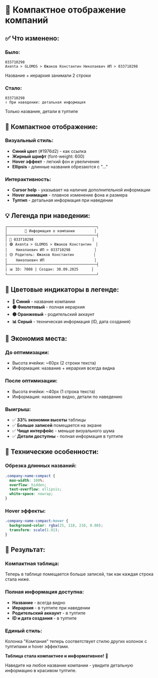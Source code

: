 # 🏢 Компактное отображение компаний

## ✅ Что изменено:

### **Было:**
```
033710298
Axenta > GLOMOS > Южаков Константин Николаевич ИП > 033710298
```
Название + иерархия занимали 2 строки

### **Стало:**
```
033710298
↑ При наведении: детальная информация
```
Только название, детали в тултипе

## 🎯 Компактное отображение:

### **Визуальный стиль:**
- **Синий цвет** (#1976d2) - как ссылка
- **Жирный шрифт** (font-weight: 600)
- **Hover эффект** - легкий фон и увеличение
- **Ellipsis** - длинные названия обрезаются с "..."

### **Интерактивность:**
- **Cursor help** - указывает на наличие дополнительной информации
- **Hover анимация** - плавное изменение фона и размера
- **Тултип** - детальная информация при наведении

## 💡 Легенда при наведении:

```
┌─────────────────────────────────────────┐
│        🏢 Информация о компании         │
├─────────────────────────────────────────┤
│ 🔵 033710298                           │
│ 🟣 Axenta > GLOMOS > Южаков Константин  │
│    Николаевич ИП > 033710298           │
│ 🟡 Родитель: Южаков Константин         │
│    Николаевич ИП                       │
├─────────────────────────────────────────┤
│ 📊 ID: 7008 | Создан: 30.09.2025      │
└─────────────────────────────────────────┘
```

## 🎨 Цветовые индикаторы в легенде:

- **🔵 Синий** - название компании
- **🟣 Фиолетовый** - полная иерархия
- **🟡 Оранжевый** - родительский аккаунт
- **📊 Серый** - техническая информация (ID, дата создания)

## 📏 Экономия места:

### **До оптимизации:**
- Высота ячейки: ~60px (2 строки текста)
- Информация: название + иерархия всегда видна

### **После оптимизации:**
- Высота ячейки: ~40px (1 строка текста)
- Информация: название видно, детали по наведению

### **Выигрыш:**
- ✅ **33% экономии высоты** таблицы
- ✅ **Больше записей** помещается на экране
- ✅ **Чище интерфейс** - меньше визуального шума
- ✅ **Детали доступны** - полная информация в тултипе

## 🔧 Технические особенности:

### **Обрезка длинных названий:**
```css
.company-name-compact {
  max-width: 100%;
  overflow: hidden;
  text-overflow: ellipsis;
  white-space: nowrap;
}
```

### **Hover эффекты:**
```css
.company-name-compact:hover {
  background-color: rgba(25, 118, 210, 0.08);
  transform: scale(1.01);
}
```

## 🎯 Результат:

### **Компактная таблица:**
Теперь в таблице помещается больше записей, так как каждая строка стала ниже.

### **Полная информация доступна:**
- **Название** - всегда видно
- **Иерархия** - в тултипе при наведении
- **Родительский аккаунт** - в тултипе
- **ID и дата создания** - в тултипе

### **Единый стиль:**
Колонка "Компания" теперь соответствует стилю других колонок с тултипами и hover эффектами.

**Таблица стала компактнее и информативнее!** 🚀

Наведите на любое название компании - увидите детальную информацию в красивом тултипе.
